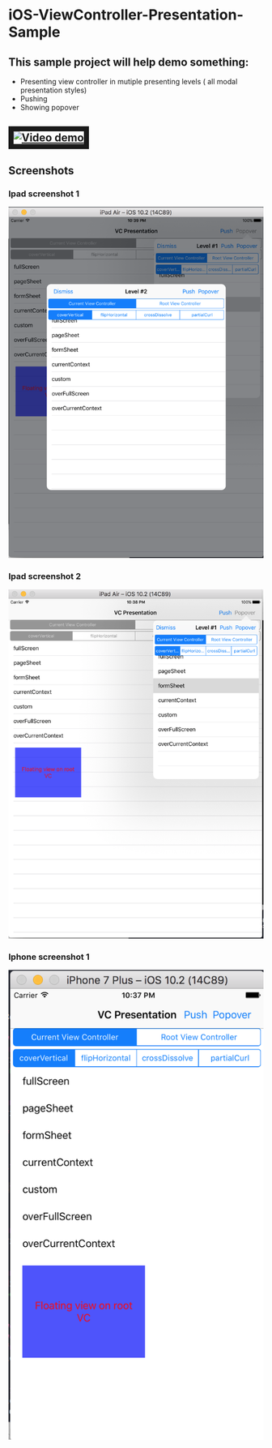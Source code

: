 # iOS-ViewController-Presentation-Sample
## This sample project will help demo something:
+ Presenting view controller in mutiple presenting levels ( all modal presentation styles)
+ Pushing 
+ Showing popover

<a href="http://www.youtube.com/watch?feature=player_embedded&v=mFFJFNkWESM
" target="_blank"><img src="http://img.youtube.com/vi/mFFJFNkWESM/0.jpg" 
alt="Video demo" width="240" height="180" border="10" /></a>
--------------------

## Screenshots

### Ipad screenshot 1
![View Controller presentation screenshot ipad](https://raw.githubusercontent.com/haikieu/iOS-ViewController-Presentation-Sample/master/screenshot-ipad-2.png)

### Ipad screenshot 2
![View Controller presentation screenshot ipad](https://raw.githubusercontent.com/haikieu/iOS-ViewController-Presentation-Sample/master/screenshot-ipad.png)

### Iphone screenshot 1
![View Controller presentation screenshot iphone](https://raw.githubusercontent.com/haikieu/iOS-ViewController-Presentation-Sample/master/screenshot-iphone.png)
